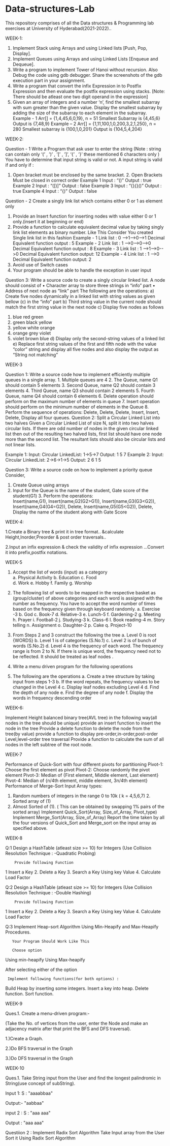 # Data-structures-Lab

This repository comprises of all the Data structures & Programming lab exercises at University of Hyderabad(2021-2022)..


WEEK-1:

1. Implement Stack using Arrays and using Linked lists [Push, Pop, Display].
2. Implement Queues using Arrays and using Linked Lists [Enqueue and Dequeue].
3. Write a program to implement Tower of Hanoi without recursion. Also Debug the code using gdb debugger. Share the screenshots of the gdb execution part in your assignment.
4.  Write a program that convert the infix Expression in to Postfix Expression and then evaluate  the postfix expression using stacks. [Note: There should be atleast one two digit operand in the expression] 
5. Given an array of integers and a number ‘n’, find the smallest subarray with sum greater than the given value. Display the smallest subarray by adding the size of the subarray to  each element in the subarray. 
Example - 1 
Arr[] = {1,4,45,6,0,19}, n = 51 
Smallest Subarray is {4,45,6} 
Output is {7,48,9} 
Example – 2 
Arr[] = {1,11,100,1,0,200,3,2,1,250}, n = 280 
Smallest subarray is {100,1,0,201} 
Output is {104,5,4,204}

WEEK-2:

Question - 1 
 Write a Program that ask user to enter the string (Note : string can contain only  ‘(’ , ’)’ , ’[’ , ’]’, ‘{’ , ‘}’ these mentioned 6 characters only ) 
 You have to determine that input string is valid or not. 
 A input string is valid if and only if : 
 1. Open bracket must be enclosed by the same bracket.  2. Open Brackets Must be closed in correct order 
 Example 1 
 Input : “()” 
 Output : true 
 Example 2 
 Input : “([)]” 
 Output : false 
 Example 3 
 Input : “{}[{}]()()”
 Output : true 
 Example 4 
 Input : “{)” 
 Output : false 
 
Question - 2 
 Create a singly link list which contains either 0 or 1 as element only 
1. Provide an Insert function for inserting nodes with value either 0 or 1  only.(insert it at beginning or end) 
2. Provide a function to calculate equivalent decimal value by taking singly link  list elements as binary number. 
Like This 
 Consider You created Single link list in this fashion 
Example - 1 
Link list : 0 -->1-->0-->1 
Decimal Equivalent function output : 5 
Example - 2 
Link list : 1 -->0-->0-->0 
Decimal Equivalent function output : 8 
Example - 3 
Link list : 1 -->1-->0-->0 
Decimal Equivalent function output: 12 
Example - 4 
Link list : 1 -->0 
Decimal Equivalent function output: 2
3. Avoid use of Switch cases 
4. Your program should be able to handle the exception in user input 
  
Question 3: 
Write a source code to create a singly circular linked list. A node should consist of 
• Character array to store three strings in “info” part 
• Address of next node as “link” part 
The following are the operations: 
a) Create five nodes dynamically in a linked list with string values as given bellow (c) in  the “info” part 
b) Third string value in the current node should match the first string value in the next  node 
c) Display five nodes as follows 
1. blue red green 
2. green black yellow 
3. yellow white orange 
4. orange grey violet 
5. violet brown blue 
d) Display only the second-string values of a linked list 
e) Replace first string values of the first and fifth node with the value “color” string and  display all five nodes and also display the output as “String not matching” 

WEEK-3

Question 1:
Write a source code how to implement efficiently multiple queues in a single array. 1. Multiple queues are 4 
2. The Queue, name Q1 should contain 5 elements 
3. Second Queue, name Q2 should contain 3 elements 
4. Third Queue, name Q3 should contain 2 elements 
5. Fourth Queue, name Q4 should contain 6 elements 
6. Delete operation should perform on the maximum number of elements in queue 7. Insert operation should perform on the minimum number of elements in the Queue 
8. Perform the sequence of operations: Delete, Delete, Delete, Insert, Insert, Delete, Display all  four queues. 
Question 2: Split a Circular Linked List into two halves 
Given a Circular Linked List of size N, split it into two halves circular lists. If there are odd number of  nodes in the given circular linked list then out of the resulting two halved lists, first list should  have one node more than the second list. The resultant lists should also be circular lists and not linear  lists. 

Example 1:
Input: 
Circular LinkedList: 1->5->7 
Output: 
1 5 
7
Example 2: 
Input: 
Circular LinkedList: 2->6->1->5 
Output: 
2 6 
1 5



Question 3: 
Write a source code on how to implement a priority queue 
Consider, 
1. Create Queue using arrays 
2. Input for the Queue is the name of the student, Gate score of the student(G1) 3. Perform the operations:  
Insert(name,G1), 
Insert(name,G2(G2>G1)), 
Insert(name,G3(G3<G2)), 
Insert(name,G4(G4=G2)), 
Delete, 
Insert(name,G5(G5<G2)), 
Delete,  
Display the name of the student along with Gate Score

WEEK-4:

1.Create a Binary tree & print it in tree format..
&calculate Height,Inorder,Preorder & post order traversals..

2.Input an infix expression & check the validity of infix expression ...Convert it into prefix,postfix notations.

WEEK-5

1. Accept the list of words (input) as a category  
a. Physical Activity 
b. Education 
c. Food  
d. Work 
e. Hobby 
f. Family 
g. Worship 

  2. The following list of words to be mapped in the respective basket as (group/cluster) of  above categories and each word is assigned with the number as frequency. You have       to accept the word number of times based on the frequency given through keyboard randomly. 
  a. Exercise -3 
  b. God 
  c. Book-7 
  d. Relative-3 
  e. Lunch-5 
  f. Gardening-2 
  g. Meeting 
  h. Prayer 
  i. Football-2 
  j. Studying-3 
  k. Class-6 
  l. Book reading-4 
  m. Story telling 
  n. Assignment 
  o. Daughter-2 
  p. Cake 
  q. Project-10
  
 3. From Steps 2 and 3 construct the following the tree 
  a. Level 0 is root {WORDS} 
  b. Level 1 is of categories (S.No.1) 
  c. Level 2 is of bunch of words (S.No.2) 
  d. Level 4 is the frequency of each word. The frequency range is from 2 to N. If  there is unique word, the frequency need not to be reflected. It should be  treated as leaf nodes .

4. Write a menu driven program for the following operations 
5. The following are the operations 
a. Create a tree structure by taking input from steps 1-3 
b. If the word repeats, the frequency values to be changed in the Level 4 c. Display leaf nodes excluding Level 4 
d. Find the depth of any node 
e. Find the degree of any node 
f. Display the words in frequency descending order


WEEK-6:

Implement Height balanced binary tree(AVL tree) in the following way(all nodes in the tree should be unique) 
provide an insert function to insert the node in the tree 
Provide a delete function to delete the node from the tree(by value) provide a function to display pre-order,in-order,post-order Level,level-order tree traversal 
Provide a function to calculate the sum of all nodes in the left subtree of the root node.

WEEK-7
 
Performance of Quick-Sort with four different pivots for partitioning 
Pivot-1: Choose the first element as pivot 
Pivot-2: Choose randomly the pivot element 
Pivot-3: Median of {First element, Middle element, Last element} Pivot-4: Median of {n/4th element, middle element, 3n/4th element} 
Performance of Merge-Sort 
Input Array types: 
1. Random numbers of integers in the range 0 to 10k ( k = 4,5,6,7) 2. Sorted array of (1) 
3. Almost Sorted of (1). ( This can be obtained by swapping 1% pairs of the  sorted array) 
Implement Quick_Sort(Array, Size_of_Array, Pivot_type)  
Implement Merge_Sort(Array, Size_of_Array) 
Report the time taken by all the four versions of Quick_Sort and Merge_sort on the input array as specified above.

WEEK-8

Q:1 Design a HashTable (atleast size >= 10) for Integers
        (Use Collision Resolution Technique : -Quadratic Probing)
       
        Provide following Function 
1 Insert a Key
2. Delete a Key
         3. Search a Key Using key Value
4. Calculate Load Factor

Q:2 Design a HashTable (atleast size >= 10) for Integers
        (Use Collision Resolution Technique : -Double Hashing)
       
        Provide following Function 
1 Insert a Key
2. Delete a Key
         3. Search a Key Using key Value
4. Calculate Load Factor

Q:3 Implement Heap-sort Algorithm Using Min-Heapify and Max-Heapify
       Procedures.

       Your Program Should Work Like This
        
       Choose option 
Using min-heapify
Using Max-heapify


After selecting either of the option 
          
     Implement following functions(for both options) : 
Build Heap by inserting some integers.
Insert a key into heap.
Delete function.
Sort function.

WEEK-9

Ques.1. Create a menu-driven program:-

(Take the No. of vertices from the user, enter the Node and make an adjacency matrix after that print the BFS and DFS traversal).

1.)Create a Graph.

2.)Do BFS traversal in the Graph

3.)Do DFS traversal in the Graph

WEEK-10

Ques.1.  Take String input from the User and find the longest palindromic in String(use concept of subString). 

Input 1:  S : "aaaabbaa"

Output:-  "aabbaa"

input 2 : S : "aaa aaa"

Output : "aaa aaa"


Questiion 2 : Implement Radix Sort Algorithm
Take Input array from the User Sort it Using Radix Sort Algorithm



 



 







